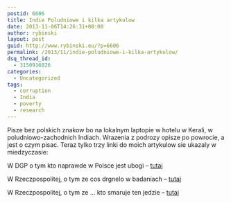 ```yaml
---
postid: 6606
title: Indie Poludniowe i kilka artykulow
date: 2013-11-06T14:26:31+00:00
author: rybinski
layout: post
guid: http://www.rybinski.eu/?p=6606
permalink: /2013/11/indie-poludniowe-i-kilka-artykulow/
dsq_thread_id:
  - 3150916826
categories:
  - Uncategorized
tags:
  - corruption
  - India
  - poverty
  - research
---
```

Pisze bez polskich znakow bo na lokalnym laptopie w hotelu w Kerali, w poludniowo-zachodnich Indiach. Wrazenia z podrozy opisze po powrocie, a jest o czym pisac. Teraz tylko trzy linki do moich artykulow sie ukazaly w miedzyczasie:

W DGP o tym kto naprawde w Polsce jest ubogi – [tutaj](http://forsal.pl/artykuly/743600,rybinski-kto-tak-naprawde-jest-ubogi-w-polsce.html)

W Rzeczpospolitej, o tym ze cos drgnelo w badaniach – [tutaj](http://www.ekonomia.rp.pl/artykul/2,1061777-Cos-drgnelo-w-badaniach.html)

W Rzeczpospolitej, o tym ze … kto smaruje ten jedzie – [tutaj](http://prawo.rp.pl/artykul/2,1062270-Rybinski--korupcja-w-Polsce-wedlug-rankingu-wolnosci-gospodarczej.html)
